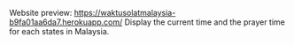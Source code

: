 Website preview: https://waktusolatmalaysia-b9fa01aa6da7.herokuapp.com/
Display the current time and the prayer time for each states in Malaysia.
